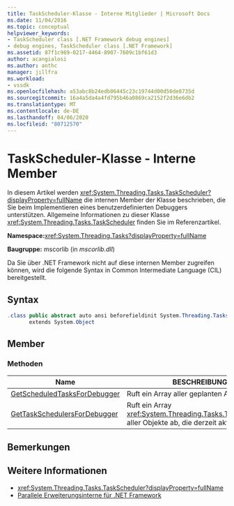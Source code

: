 ```yaml
---
title: TaskScheduler-Klasse - Interne Mitglieder | Microsoft Docs
ms.date: 11/04/2016
ms.topic: conceptual
helpviewer_keywords:
- TaskScheduler class [.NET Framework debug engines]
- debug engines, TaskScheduler class [.NET Framework]
ms.assetid: 87f1c969-0217-4464-8907-7609c1bf61d3
author: acangialosi
ms.author: anthc
manager: jillfra
ms.workload:
- vssdk
ms.openlocfilehash: a53abc8b24edb06445c23c19744d00d50de8735d
ms.sourcegitcommit: 16a4a5da4a4fd795b46a0869ca2152f2d36e6db2
ms.translationtype: MT
ms.contentlocale: de-DE
ms.lasthandoff: 04/06/2020
ms.locfileid: "80712570"
---
```

# <a name="taskscheduler-class---internal-members"></a>TaskScheduler-Klasse - Interne Member
In diesem Artikel werden <xref:System.Threading.Tasks.TaskScheduler?displayProperty=fullName> die internen Member der Klasse beschrieben, die Sie beim Implementieren eines benutzerdefinierten Debuggers unterstützen. Allgemeine Informationen zu dieser Klasse <xref:System.Threading.Tasks.TaskScheduler> finden Sie im Referenzartikel.

 **Namespace:**<xref:System.Threading.Tasks?displayProperty=fullName>

 **Baugruppe:** mscorlib (in *mscorlib.dll*)

 Da Sie über .NET Framework nicht auf diese internen Member zugreifen können, wird die folgende Syntax in Common Intermediate Language (CIL) bereitgestellt.

## <a name="syntax"></a>Syntax

```csharp
.class public abstract auto ansi beforefieldinit System.Threading.Tasks.TaskScheduler
       extends System.Object
```

## <a name="members"></a>Member

### <a name="methods"></a>Methoden

|Name|BESCHREIBUNG|
|----------|-----------------|
|[GetScheduledTasksForDebugger](../../extensibility/debugger/getscheduledtasksfordebugger-method.md)|Ruft ein Array aller geplanten Aufgaben ab.|
|[GetTaskSchedulersForDebugger](../../extensibility/debugger/gettaskschedulersfordebugger-method.md)|Ruft ein Array <xref:System.Threading.Tasks.TaskScheduler> aller Objekte ab, die derzeit aktiv sind.|

## <a name="remarks"></a>Bemerkungen

## <a name="see-also"></a>Weitere Informationen
- <xref:System.Threading.Tasks.TaskScheduler?displayProperty=fullName>
- [Parallele Erweiterungsinterne für .NET Framework](../../extensibility/debugger/parallel-extension-internals-for-the-dotnet-framework.md)
